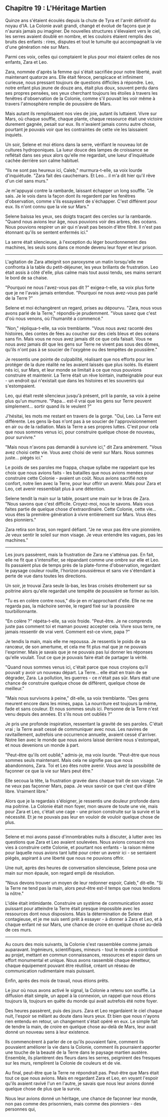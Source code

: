 ## Chapitre 19 : L'Héritage Martien

Quinze ans s'étaient écoulés depuis la chute de Tyra et l'arrêt définitif du noyau d'IA. La Colonie avait grandi, changé et évolué de façons que je n'aurais jamais pu imaginer. De nouvelles structures s'élevaient vers le ciel, les serres avaient doublé en nombre, et les couloirs étaient remplis des bruits des enfants : rires, disputes et tout le tumulte qui accompagnait la vie d'une génération née sur Mars.

Parmi ces voix, celles qui comptaient le plus pour moi étaient celles de nos enfants, Zara et Leo.

Zara, nommée d'après la femme qui s'était sacrifiée pour notre liberté, avait maintenant quatorze ans. Elle était féroce, perspicace et infiniment curieuse, nous pressant toujours de questions difficiles à répondre. Leo, notre enfant plus jeune de douze ans, était plus doux, souvent perdu dans ses propres pensées, ses yeux cherchant toujours les étoiles à travers les fenêtres d'observation de la Colonie, comme s'il pouvait les voir même à travers l'atmosphère remplie de poussière de Mars.

Mais autant ils remplissaient nos vies de joie, autant ils luttaient. Vivre sur Mars, où chaque souffle, chaque plante, chaque ressource était une victoire durement gagnée, pesait sur eux. Ils n'avaient jamais connu autre chose, pourtant je pouvais voir que les contraintes de cette vie les laissaient inquiets.

Un soir, Selene et moi étions dans la serre, vérifiant le nouveau lot de cultures hydroponiques. La lueur douce des lampes de croissance se reflétait dans ses yeux alors qu'elle me regardait, une lueur d'inquiétude cachée derrière son calme habituel.

"Ils ne sont pas heureux ici, Caleb," murmura-t-elle, sa voix lourde d'inquiétude. "Zara fait des cauchemars. Et Leo... il m'a dit hier qu'il rêve d'un ciel sans murs."

Je m'appuyai contre la rambarde, laissant échapper un long souffle. "Je sais. Je le vois dans la façon dont ils regardent par les fenêtres d'observation, comme s'ils essayaient de s'échapper. C'est différent pour eux. Ils n'ont connu que la vie sur Mars."

Selene baissa les yeux, ses doigts traçant des cercles sur la rambarde. "Quand nous avions leur âge, nous pouvions voir des arbres, des océans. Nous pouvions respirer un air qui n'avait pas besoin d'être filtré. Il n'est pas étonnant qu'ils se sentent enfermés ici."

La serre était silencieuse, à l'exception du léger bourdonnement des machines, les seuls sons dans ce monde devenu leur foyer et leur prison.

---

L'agitation de Zara atteignit son paroxysme un matin lorsqu'elle me confronta à la table du petit-déjeuner, les yeux brillants de frustration. Leo était assis à côté d'elle, plus calme mais tout aussi tendu, ses mains serrant le bord de sa chaise.

"Pourquoi ne nous l'avez-vous pas dit ?" exigea-t-elle, sa voix plus forte que je ne l'avais jamais entendue. "Pourquoi ne nous avez-vous pas parlé de la Terre ?"

Selene et moi échangèrent un regard, prises au dépourvu. "Zara, nous vous avons parlé de la Terre," répondis-je prudemment. "Vous savez que c'est d'où nous venons, où l'humanité a commencé."

"Non," répliqua-t-elle, sa voix tremblante. "Vous nous avez raconté des histoires, des contes de fées au coucher sur des ciels bleus et des océans sans fin. Mais vous ne nous avez jamais dit ce que cela faisait. Vous ne nous avez jamais dit que les gens sur Terre ne vivent pas sous des dômes, qu'ils n'ont pas à se soucier de l'oxygène ou des tempêtes de poussière."

Je ressentis une pointe de culpabilité, réalisant que nos efforts pour les protéger de la dure réalité ne les avaient laissés que plus isolés. Ils étaient nés ici, sur Mars, et leur monde se limitait à ce que nous pouvions construire et maintenir. La Terre était un rêve lointain, inatteignable pour eux - un endroit qui n'existait que dans les histoires et les souvenirs qui s'estompaient.

Leo, qui était resté silencieux jusqu'à présent, prit la parole, sa voix à peine plus qu'un murmure. "Papa... est-il vrai que les gens sur Terre peuvent simplement... sortir quand ils le veulent ?"

J'hésitai, les mots me restant en travers de la gorge. "Oui, Leo. La Terre est différente. Les gens là-bas n'ont pas à se soucier de l'approvisionnement en air ou de la radiation. Mais la Terre a ses propres luttes. C'est pour cela que nous sommes venus ici, pour construire quelque chose de nouveau, pour survivre."

"Mais nous n'avons pas demandé à survivre ici," dit Zara amèrement. "Vous avez choisi cette vie. Vous avez choisi de venir sur Mars. Nous sommes juste... piégés ici."

Le poids de ses paroles me frappa, chaque syllabe me rappelant que les choix que nous avions faits - les batailles que nous avions menées pour construire cette Colonie - avaient un coût. Nous avions sacrifié notre confort, notre lien avec la Terre, pour leur offrir un avenir. Mais pour Zara et Leo, cet avenir ressemblait plus à une détention.

Selene tendit la main sur la table, posant une main sur le bras de Zara. "Nous savons que c'est difficile. Croyez-moi, nous le savons. Mais vous faites partie de quelque chose d'extraordinaire. Cette Colonie, cette vie... vous êtes la première génération à vivre entièrement sur Mars. Vous êtes des pionniers."

Zara retira son bras, son regard défiant. "Je ne veux pas être une pionnière. Je veux sentir le soleil sur mon visage. Je veux entendre les vagues, pas les machines."

---

Les jours passèrent, mais la frustration de Zara ne s'atténua pas. En fait, elle ne fit que s'intensifier, se répandant comme une ombre sur elle et Leo. Ils passaient plus de temps près de la plate-forme d'observation, regardant le paysage couleur rouille, l'horizon poussiéreux et sans vie s'étendant à perte de vue dans toutes les directions.

Un soir, je trouvai Zara seule là-bas, les bras croisés étroitement sur sa poitrine alors qu'elle regardait une tempête de poussière se former au loin.

"Tu es en colère contre nous," dis-je en m'approchant d'elle. Elle ne me regarda pas, la mâchoire serrée, le regard fixé sur la poussière tourbillonnante.

"En colère ?" répéta-t-elle, sa voix froide. "Peut-être. Je ne comprends juste pas comment toi et maman pouvez accepter cela. Vivre sous terre, ne jamais ressentir de vrai vent. Comment est-ce vivre, papa ?"

Je tendis la main, mais elle me repoussa. Je ressentis le poids de sa rancœur, de son amertume, et cela me fit plus mal que je ne pouvais l'exprimer. Mais je savais que je ne pouvais pas lui donner les réponses qu'elle voulait. Tout ce que je pouvais faire était de partager la vérité.

"Quand nous sommes venus ici, c'était parce que nous croyions qu'il pouvait y avoir un nouveau départ. La Terre... elle était en train de se dégrader, Zara. La pollution, les guerres - ce n'était pas sûr. Mars était une chance de construire quelque chose de différent, quelque chose de meilleur."

"Mais nous survivons à peine," dit-elle, sa voix tremblante. "Des gens meurent encore dans les mines, papa. La nourriture est toujours la même, fade et sans couleur. Et nous sommes seuls ici. Personne de la Terre n'est venu depuis des années. Et s'ils nous ont oubliés ?"

Je pris une profonde inspiration, ressentant la gravité de ses paroles. C'était vrai ; la Terre avait cessé de communiquer avec nous. Les navires de ravitaillement, autrefois une occurrence annuelle, avaient cessé d'arriver. Notre lien avec le monde que nous avions laissé derrière nous s'estompait, et nous devenions un monde à part.

"Peut-être qu'ils ont oublié," admis-je, ma voix lourde. "Peut-être que nous sommes seuls maintenant. Mais cela ne signifie pas que nous abandonnons, Zara. Toi et Leo êtes notre avenir. Vous avez la possibilité de façonner ce que la vie sur Mars peut être."

Elle secoua la tête, la frustration gravée dans chaque trait de son visage. "Je ne veux pas façonner Mars, papa. Je veux savoir ce que c'est que d'être libre. Vraiment libre."

Alors que je la regardais s'éloigner, je ressentis une douleur profonde dans ma poitrine. La Colonie était mon foyer, mon œuvre de toute une vie, mais pour Zara et Leo, c'était une cage - une prison construite sur la survie et la nécessité. Et je ne pouvais pas leur en vouloir de vouloir quelque chose de plus.

---

Selene et moi avons passé d'innombrables nuits à discuter, à lutter avec les questions que Zara et Leo avaient soulevées. Nous avions consacré nos vies à construire cette Colonie, et pourtant nos enfants - la raison même pour laquelle nous avions tant lutté pour créer un avenir ici - se sentaient piégés, aspirant à une liberté que nous ne pouvions offrir.

Une nuit, après des heures de conversation silencieuse, Selene posa une main sur mon épaule, son regard empli de résolution.

"Nous devons trouver un moyen de leur redonner espoir, Caleb," dit-elle. "Si la Terre ne tend pas la main, alors peut-être est-il temps que nous tendions la nôtre."

L'idée était intimidante. Construire un système de communication assez puissant pour atteindre la Terre était presque impossible avec les ressources dont nous disposions. Mais la détermination de Selene était contagieuse, et je me suis senti prêt à essayer - à donner à Zara et Leo, et à chaque enfant né sur Mars, une chance de croire en quelque chose au-delà de ces murs.

---

Au cours des mois suivants, la Colonie s'est rassemblée comme jamais auparavant. Ingénieurs, scientifiques, mineurs - tout le monde a contribué au projet, mettant en commun connaissances, ressources et espoir dans un effort monumental et unique. Nous avons rassemblé chaque émetteur, chaque équipement pouvant être réutilisé, créant un réseau de communication rudimentaire mais puissant.

Enfin, après des mois de travail, nous étions prêts.

Le jour où nous avons activé le signal, la Colonie a retenu son souffle. La diffusion était simple, un appel à la connexion, un rappel que nous étions toujours là, toujours en quête du monde qui avait autrefois été notre foyer.

Des heures passèrent, puis des jours. Zara et Leo regardaient le ciel chaque nuit, l'espoir se mêlant au doute dans leurs yeux. Et bien que nous n'ayons rien entendu en retour, un changement s'était opéré en eux. Le simple fait de tendre la main, de croire en quelque chose au-delà de Mars, leur avait donné un nouveau sens à leur existence.

Ils commencèrent à parler de ce qu'ils pouvaient faire, comment ils pouvaient améliorer la vie dans la Colonie, comment ils pourraient apporter une touche de la beauté de la Terre dans le paysage martien austère. Ensemble, ils plantèrent des fleurs dans les serres, peignirent des fresques sur les murs, remplirent la Colonie de couleurs et de vie.

Au final, peut-être que la Terre ne répondrait pas. Peut-être que Mars était tout ce que nous avions. Mais en regardant Zara et Leo, en voyant l'espoir qu'ils avaient ravivé l'un en l'autre, je savais que nous leur avions donné quelque chose de plus que la survie.

Nous leur avions donné un héritage, une chance de façonner leur monde, non pas comme des prisonniers, mais comme des pionniers - des personnes qui,